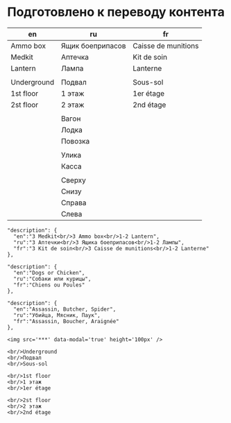 # Подготовлено к переводу контента

| en          | ru               | fr                  |
| ----------- | ---------------- | ------------------- |
| Ammo box    | Ящик боеприпасов | Caisse de munitions |
| Medkit      | Аптечка          | Kit de soin         |
| Lantern     | Лампа            | Lanterne            |
|             |                  |                     |
| Underground | Подвал           | Sous-sol            |
| 1st floor   | 1 этаж           | 1er étage           |
| 2st floor   | 2 этаж           | 2nd étage           |
|             |                  |                     |
|             | Вагон            |                     |
|             | Лодка            |                     |
|             | Повозка          |                     |
|             |                  |                     |
|             | Улика            |                     |
|             | Касса            |                     |
|             |                  |                     |
|             | Сверху           |                     |
|             | Снизу            |                     |
|             | Справа           |                     |
|             | Слева            |                     |

```
"description": {
  "en":"3 Medkit<br/>3 Ammo box<br/>1-2 Lantern",
  "ru":"3 Аптечки<br/>3 Ящика боеприпасов<br/>1-2 Лампы",
  "fr":"3 Kit de soin<br/>3 Caisse de munitions<br/>1-2 Lanterne"
},
```

```
"description": {
  "en":"Dogs or Chicken",
  "ru":"Собаки или курицы",
  "fr":"Chiens ou Poules"
},
```

```
"description": {
  "en":"Assassin, Butcher, Spider",
  "ru":"Убийца, Мясник, Паук",
  "fr":"Assassin, Boucher, Araignée"
},
```

```
<img src='***' data-modal='true' height='100px' />
```

```
<br/>Underground
<br/>Подвал
<br/>Sous-sol

<br/>1st floor
<br/>1 этаж
<br/>1er étage

<br/>2st floor
<br/>2 этаж
<br/>2nd étage
```
